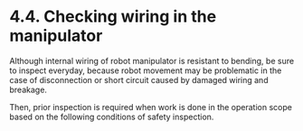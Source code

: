 ﻿# 4.4. Checking wiring in the manipulator

Although internal wiring of robot manipulator is resistant to bending, be sure to inspect everyday, because robot movement may be problematic in the case of disconnection or short circuit caused by damaged wiring and breakage.

Then, prior inspection is required when work is done in the operation scope based on the following conditions of safety inspection.


